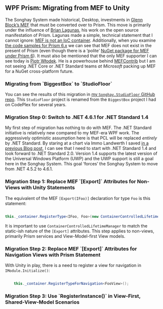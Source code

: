 <h2>WPF Prism: Migrating from MEF to Unity</h2>

The Songhay System made historical, Desktop, investments in [Glenn Block’s MEF](https://www.hanselminutes.com/148/mef-managed-extensibility-framework-with-glenn-block) that must be converted over to Prism. This move is primarily under the influence of [Brian Lagunas](https://github.com/brianlagunas), his work on the open source manifestation of Prism. Lagunas made a simple, technical statement that I cannot ignore: [MEF is not an IoC container](http://stackoverflow.com/questions/216565/why-exactly-isnt-mef-a-di-ioc-container). Additionally, when you examine [the code samples for Prism 6.x](https://github.com/PrismLibrary/Prism-Samples-Wpf) we can see that MEF does not exist in the present of Prism (even though there is a ‘polite’ [NuGet package for MEF under Prism 6](https://www.nuget.org/packages/Prism.Mef/)). It must also be mentioned that the only MEF supporter I can see today is [Piotr Włodek](https://github.com/pwlodek). He is a powerhouse behind [MEFContrib](https://github.com/pwlodek/MefContrib) but I am not seeing .NET Core or .NET Standard teams _at Microsoft_ packing up MEF for a NuGet cross-platform future.

<h3>Migrating from `BiggestBox` to `StudioFloor`</h3>

You can see the results of this migration in [my `Songhay.StudioFloor` GitHub repo](https://github.com/BryanWilhite/Songhay.StudioFloor). This `StudioFloor` project is renamed from the `BiggestBox` project I had on CodePlex for several years.

<h3>Migration Step 0: Switch to .NET 4.6.1 for .NET Standard 1.4</h3>

My first step of migration has nothing to do with MEF. The .NET Standard initiative is relatively new compared to my MEF-era WPF work. The aggressively optimistic assumption here is that PCL will be replaced _entirely_ by .NET Standard. By staring at a chart via Immo Landwerth I saved [in a previous Blog post](http://songhayblog.azurewebsites.net/entry/songhay-studio-net-standard-with-songhay-standard-core), I can see that I need to start with .NET Standard 1.4 and look forward to .NET Standard 2.0. Version 1.4 supports the latest version of the Universal Windows Platform (UWP) and the UWP support is still a goal here in the Songhay System. This goal ‘forces’ the Songhay System to move from .NET 4.5.2 to 4.6.1.

<h3>Migration Step 1: Replace MEF `[Export]` Attributes for Non-Views with Unity Statements</h3>

The equivalent of the MEF `[Export(IFoo)]` declaration for type `Foo` is this statement:

``` C#

this._container.RegisterType<IFoo, Foo>(new ContainerControlledLifetimeManager());

```

It is important to use `ContainerControlledLifetimeManager` to match the static-ish nature of the `[Export]` attributes. This step applies to non-views, primarily Prism services and View-Model-first View models.

<h3>Migration Step 2: Replace MEF `[Export]` Attributes for Navigation Views with Prism Statement</h3>

With Unity in play, there is a need to register a view for navigation in `IModule.Initialize()`:

``` C#

    this._container.RegisterTypeForNavigation<FooView>();

```

<h3>Migration Step 3: Use `RegisterInstance()` in View-First, Shared-View-Model Scenarios</h3>